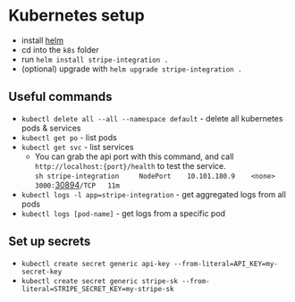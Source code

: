 # Kubernetes setup

- install [helm](https://helm.sh/docs/intro/install/)
- cd into the `k8s` folder
- run `helm install stripe-integration .`
- (optional) upgrade with `helm upgrade stripe-integration .`


## Useful commands
- `kubectl delete all --all --namespace default` -  delete all kubernetes pods & services
- `kubectl get po` - list pods
- `kubectl get svc` - list services
    - You can grab the api port with this command, and call `http://localhost:{port}/health` to test the service.        
    `sh stripe-integration     NodePort    10.101.180.9    <none>        3000:`<u>30894</u>`/TCP   11m`
- `kubectl logs -l app=stripe-integration` - get aggregated logs from all pods
- `kubectl logs [pod-name]` - get logs from a specific pod

## Set up secrets
- `kubectl create secret generic api-key --from-literal=API_KEY=my-secret-key`
- `kubectl create secret generic stripe-sk --from-literal=STRIPE_SECRET_KEY=my-stripe-sk`